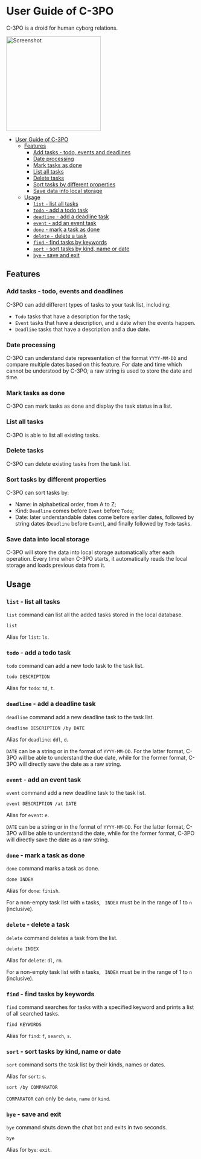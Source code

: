 # User Guide of C-3PO
C-3PO is a droid for human cyborg relations.

<img src="Ui.png" alt="Screenshot" width="250">

- [User Guide of C-3PO](#user-guide-of-c-3po)
  * [Features](#features)
    + [Add tasks - todo, events and deadlines](#add-tasks---todo--events-and-deadlines)
    + [Date processing](#date-processing)
    + [Mark tasks as done](#mark-tasks-as-done)
    + [List all tasks](#list-all-tasks)
    + [Delete tasks](#delete-tasks)
    + [Sort tasks by different properties](#sort-tasks-by-different-properties)
    + [Save data into local storage](#save-data-into-local-storage)
  * [Usage](#usage)
    + [`list` - list all tasks](#-list----list-all-tasks)
    + [`todo` - add a todo task](#-todo----add-a-todo-task)
    + [`deadline` - add a deadline task](#-deadline----add-a-deadline-task)
    + [`event` - add an event task](#-event----add-an-event-task)
    + [`done` - mark a task as done](#-done----mark-a-task-as-done)
    + [`delete` - delete a task](#-delete----delete-a-task)
    + [`find` - find tasks by keywords](#-find----find-tasks-by-keywords)
    + [`sort` - sort tasks by kind, name or date](#-sort----sort-tasks-by-kind--name-or-date)
    + [`bye` - save and exit](#-bye----save-and-exit)

## Features 

### Add tasks - todo, events and deadlines
C-3PO can add different types of tasks to your task list, including:
* `Todo` tasks that have a description for the task;
* `Event` tasks that have a description, and a date when the events happen.
* `Deadline` tasks that have a description and a due date.

### Date processing
C-3PO can understand date representation of the format `YYYY-MM-DD` and 
compare multiple dates based on this feature. For date and time which cannot
be understood by C-3PO, a raw string is used to store the date and time.

### Mark tasks as done
C-3PO can mark tasks as done and display the task status in a list.

### List all tasks
C-3PO is able to list all existing tasks.

### Delete tasks
C-3PO can delete existing tasks from the task list.

### Sort tasks by different properties
C-3PO can sort tasks by:
* Name: in alphabetical order, from A to Z;
* Kind: `Deadline` comes before `Event` before `Todo`;
* Date: later understandable dates come before earlier dates, followed by string
dates (`Deadline` before `Event`), and finally followed by `Todo` tasks.

### Save data into local storage
C-3PO will store the data into local storage automatically after each
operation. Every time when C-3PO starts, it automatically reads the local
storage and loads previous data from it.

## Usage

### `list` - list all tasks

`list` command can list all the added tasks stored in the local database.

```
list
```

Alias for `list`: `ls`.

### `todo` - add a todo task

`todo` command can add a new todo task to the task list.

```
todo DESCRIPTION
```

Alias for `todo`: `td`, `t`.

### `deadline` - add a deadline task

`deadline` command add a new deadline task to the task list.

```
deadline DESCRIPTION /by DATE
```

Alias for `deadline`: `ddl`, `d`.

`DATE` can be a string or in the format of `YYYY-MM-DD`. For the latter format, C-3PO will be able to understand the due date, while for the former format, C-3PO will directly save the date as a raw string.

### `event` - add an event task

`event` command add a new deadline task to the task list.

```
event DESCRIPTION /at DATE
```

Alias for `event`: `e`.

`DATE` can be a string or in the format of `YYYY-MM-DD`. For the latter format, C-3PO will be able to understand the date, while for the former format, C-3PO will directly save the date as a raw string.

### `done` - mark a task as done

`done` command marks a task as done.

```
done INDEX
```

Alias for `done`: `finish`.

For a non-empty task list with `n` tasks, ` INDEX` must be in the range of 1 to `n` (inclusive).

### `delete` - delete a task

`delete` command deletes a task from the list.

```
delete INDEX
```

Alias for `delete`: `dl`, `rm`.

For a non-empty task list with `n` tasks, ` INDEX` must be in the range of 1 to `n` (inclusive).

### `find` - find tasks by keywords

`find` command searches for tasks with a specified keyword and prints a list of all searched tasks.

```
find KEYWORDS
```

Alias for `find`: `f`, `search`, `s`.

### `sort` - sort tasks by kind, name or date

`sort` command sorts the task list by their kinds, names or dates.

Alias for `sort`: `s`.

```
sort /by COMPARATOR
```

`COMPARATOR` can only be `date`, `name` or `kind`.

### `bye` - save and exit

`bye` command shuts down the chat bot and exits in two seconds.

```
bye
```

Alias for `bye`: `exit`.


